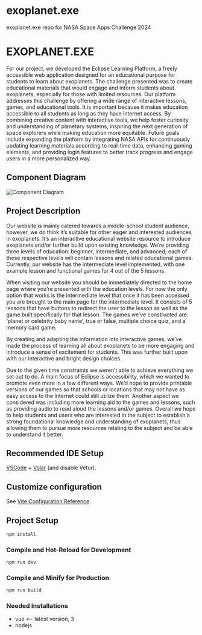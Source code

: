 # exoplanet.exe
exoplanet.exe repo for NASA Space Apps Challenge 2024

# EXOPLANET.EXE

For our project, we developed the Eclipse Learning Platform, a freely accessible web application designed for an educational purpose for students to learn about exoplanets. The challenge presented was to create educational materials that would engage and inform students about exoplanets, especially for those with limited resources. Our platform addresses this challenge by offering a wide range of interactive lessons, games, and educational tools. It is important because it makes education accessible to all students as long as they have internet access. By combining creative content with interactive tools, we help foster curiosity and understanding of planetary systems, inspiring the next generation of space explorers while making education more equitable. Future goals include expanding the platform by integrating NASA APIs for continuously updating learning materials according to real-time data, enhancing gaming elements, and providing login features to better track progress and engage users in a more personalized way.

## Component Diagram
![Component Diagram](src\assets\eclipse-component-diagram.png)

## Project Description

Our website is mainly catered towards a middle-school student audience, however, we do think it’s suitable for other eager and interested audiences in exoplanets. It’s an interactive educational website resource to introduce exoplanets and/or further build upon existing knowledge. We’re providing three levels of education: beginner, intermediate, and advanced; each of these respective levels will contain lessons and related educational games. Currently, our website has the intermediate level implemented, with one example lesson and functional games for 4 out of the 5 lessons. 

When visiting our website you should be immediately directed to the home page where you’re presented with the education levels. For now the only option that works is the intermediate level that once it has been accessed you are brought to the main page for the intermediate level. It consists of 5 lessons that have buttons to redirect the user to the lesson as well as the game built specifically for that lesson. The games we’ve constructed are: ‘planet or celebrity baby name’, true or false, multiple choice quiz, and a memory card game. 

By creating and adapting the information into interactive games, we’ve made the process of learning all about exoplanets to be more engaging and introduce a sense of excitement for students. This was further built upon with our interactive and bright design choices.

Due to the given time constraints we weren’t able to achieve everything we set out to do. A main focus of Eclipse is accessibility, which we wanted to promote even more in a few different ways. We’d hope to provide printable versions of our games so that schools or locations that may not have as easy access to the Internet could still utilize them. Another aspect we considered was including more learning aid to the games and lessons, such as providing audio to read aloud the lessons and/or games. Overall we hope to help students and users who are interested in the subject to establish a strong foundational knowledge and understanding of exoplanets, thus allowing them to pursue more resources relating to the subject and be able to understand it better. 


## Recommended IDE Setup

[VSCode](https://code.visualstudio.com/) + [Volar](https://marketplace.visualstudio.com/items?itemName=Vue.volar) (and disable Vetur).

## Customize configuration

See [Vite Configuration Reference](https://vitejs.dev/config/).

## Project Setup

```sh
npm install
```

### Compile and Hot-Reload for Development

```sh
npm run dev
```

### Compile and Minify for Production

```sh
npm run build
```

### Needed Installations

* vue <-- latest version, 3
* nodejs
